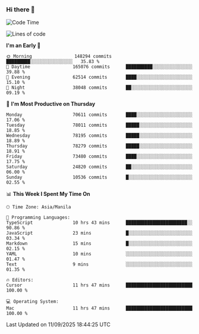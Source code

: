 ### Hi there 👋

<!--START_SECTION:waka-->
![Code Time](http://img.shields.io/badge/Code%20Time-6%2C263%20hrs%207%20mins-blue)

![Lines of code](https://img.shields.io/badge/From%20Hello%20World%20I%27ve%20Written-140.8%20million%20lines%20of%20code-blue)

**I'm an Early 🐤** 

```text
🌞 Morning                148294 commits      █████████░░░░░░░░░░░░░░░░   35.83 % 
🌆 Daytime                165076 commits      ██████████░░░░░░░░░░░░░░░   39.88 % 
🌃 Evening                62514 commits       ████░░░░░░░░░░░░░░░░░░░░░   15.10 % 
🌙 Night                  38048 commits       ██░░░░░░░░░░░░░░░░░░░░░░░   09.19 % 
```
📅 **I'm Most Productive on Thursday** 

```text
Monday                   70611 commits       ████░░░░░░░░░░░░░░░░░░░░░   17.06 % 
Tuesday                  78011 commits       █████░░░░░░░░░░░░░░░░░░░░   18.85 % 
Wednesday                78195 commits       █████░░░░░░░░░░░░░░░░░░░░   18.89 % 
Thursday                 78279 commits       █████░░░░░░░░░░░░░░░░░░░░   18.91 % 
Friday                   73480 commits       ████░░░░░░░░░░░░░░░░░░░░░   17.75 % 
Saturday                 24820 commits       ██░░░░░░░░░░░░░░░░░░░░░░░   06.00 % 
Sunday                   10536 commits       █░░░░░░░░░░░░░░░░░░░░░░░░   02.55 % 
```


📊 **This Week I Spent My Time On** 

```text
🕑︎ Time Zone: Asia/Manila

💬 Programming Languages: 
TypeScript               10 hrs 43 mins      ███████████████████████░░   90.86 % 
JavaScript               23 mins             █░░░░░░░░░░░░░░░░░░░░░░░░   03.34 % 
Markdown                 15 mins             █░░░░░░░░░░░░░░░░░░░░░░░░   02.15 % 
YAML                     10 mins             ░░░░░░░░░░░░░░░░░░░░░░░░░   01.47 % 
Text                     9 mins              ░░░░░░░░░░░░░░░░░░░░░░░░░   01.35 % 

🔥 Editors: 
Cursor                   11 hrs 47 mins      █████████████████████████   100.00 % 

💻 Operating System: 
Mac                      11 hrs 47 mins      █████████████████████████   100.00 % 
```


 Last Updated on 11/09/2025 18:44:25 UTC
<!--END_SECTION:waka-->


<!--
**rad182/rad182** is a ✨ _special_ ✨ repository because its `README.md` (this file) appears on your GitHub profile.

Here are some ideas to get you started:

- 🔭 I’m currently working on ...
- 🌱 I’m currently learning ...
- 👯 I’m looking to collaborate on ...
- 🤔 I’m looking for help with ...
- 💬 Ask me about ...
- 📫 How to reach me: ...
- 😄 Pronouns: ...
- ⚡ Fun fact: ...
-->
